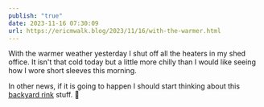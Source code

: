```yaml
---
publish: "true"
date: 2023-11-16 07:30:09
url: https://ericmwalk.blog/2023/11/16/with-the-warmer.html
---
```

With the warmer weather yesterday I shut off all the heaters in my shed office. It isn't that cold today but a little more chilly than I would like seeing how I wore short sleeves this morning.

In other news, if it is going to happen I should start thinking about this [backyard rink](https://ericmwalk.blog/categories/backyard-rink/) stuff. 🤔